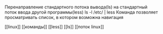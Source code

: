 Перенаправление стандартного потока вывода(ls) на стандартный поток ввода другой программы(less)
ls -l /etc/ | less
Команда позволяет просматривать список, в котором возможна навигация

[[linux]] [[команды]] [[less]] [[ls]] [[поток linux]]
